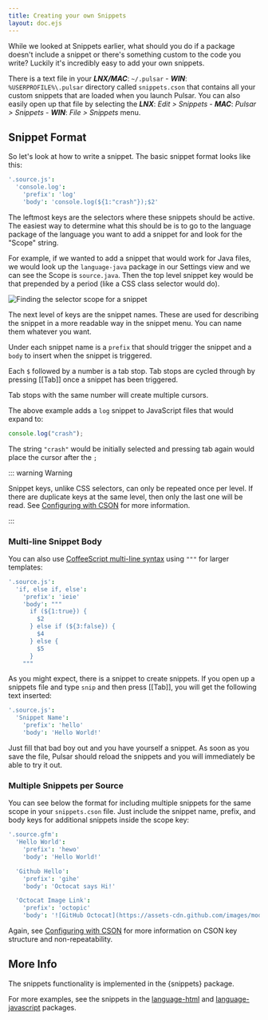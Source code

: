 ```yaml
---
title: Creating your own Snippets
layout: doc.ejs
---
```


While we looked at Snippets earlier, what should you do if a package doesn't include a snippet or there's something custom to the code you write? Luckily it's incredibly easy to add your own snippets.

There is a text file in your
**_LNX/MAC_**: `~/.pulsar` -
**_WIN_**: `%USERPROFILE%\.pulsar`
directory called `snippets.cson` that contains all your custom snippets that are
loaded when you launch Pulsar. You can also easily open up that file by
selecting the
**_LNX_**: _Edit > Snippets_ -
**_MAC_**: _Pulsar > Snippets_ -
**_WIN_**: _File > Snippets_ menu.

## Snippet Format

So let's look at how to write a snippet. The basic snippet format looks like
this:

```coffee
'.source.js':
  'console.log':
    'prefix': 'log'
    'body': 'console.log(${1:"crash"});$2'
```

The leftmost keys are the selectors where these snippets should be active. The
easiest way to determine what this should be is to go to the language package of
the language you want to add a snippet for and look for the "Scope" string.

For example, if we wanted to add a snippet that would work for Java files, we
would look up the `language-java` package in our Settings view and we can see
the Scope is `source.java`. Then the top level snippet key would be that
prepended by a period (like a CSS class selector would do).

![Finding the selector scope for a snippet](/img/atom/snippet-scope.png "Finding the selector scope for a snippet")

The next level of keys are the snippet names. These are used for describing the
snippet in a more readable way in the snippet menu. You can name them whatever
you want.

Under each snippet name is a `prefix` that should trigger the snippet and a
`body` to insert when the snippet is triggered.

Each `$` followed by a number is a tab stop. Tab stops are cycled through by
pressing [[Tab]] once a snippet has been triggered.

Tab stops with the same number will create multiple cursors.

The above example adds a `log` snippet to JavaScript files that would expand to:

```javascript
console.log("crash");
```

The string `"crash"` would be initially selected and pressing tab again would
place the cursor after the `;`

::: warning Warning

Snippet keys, unlike CSS selectors, can only be repeated once per level. If
there are duplicate keys at the same level, then only the last one will be read.
See [Configuring with CSON](/customize-pulsar/configuring-with-cson/)
for more information.

:::

### Multi-line Snippet Body

You can also use [CoffeeScript multi-line syntax](http://coffeescript.org/#strings)
using `"""` for larger templates:

```coffee
'.source.js':
  'if, else if, else':
    'prefix': 'ieie'
    'body': """
      if (${1:true}) {
        $2
      } else if (${3:false}) {
        $4
      } else {
        $5
      }
    """
```

As you might expect, there is a snippet to create snippets. If you open up a
snippets file and type `snip` and then press [[Tab]], you will get the
following text inserted:

```coffee
'.source.js':
  'Snippet Name':
    'prefix': 'hello'
    'body': 'Hello World!'
```

Just fill that bad boy out and you have yourself a snippet. As soon as you
save the file, Pulsar should reload the snippets and you will immediately be
able to try it out.

### Multiple Snippets per Source

You can see below the format for including multiple snippets for the same scope
in your `snippets.cson` file. Just include the snippet name, prefix, and body
keys for additional snippets inside the scope key:

```coffee
'.source.gfm':
  'Hello World':
    'prefix': 'hewo'
    'body': 'Hello World!'

  'Github Hello':
    'prefix': 'gihe'
    'body': 'Octocat says Hi!'

  'Octocat Image Link':
    'prefix': 'octopic'
    'body': '![GitHub Octocat](https://assets-cdn.github.com/images/modules/logos_page/Octocat.png)'
```

Again, see [Configuring with CSON](/customize-pulsar/configuring-with-cson/)
for more information on CSON key structure and non-repeatability.

## More Info

The snippets functionality is implemented in the {snippets}
package.

For more examples, see the snippets in the [language-html](https://github.com/pulsar-edit/pulsar/tree/HEAD/packages/language-html/snippets/language-html.cson)
and [language-javascript](https://github.com/pulsar-edit/pulsar/tree/HEAD/packages/language-javascript/snippets/language-javascript.cson)
packages.

